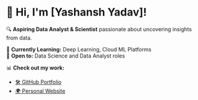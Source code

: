 # 👋 Hi, I'm [Yashansh Yadav]!  

🔍 **Aspiring Data Analyst & Scientist** passionate about uncovering insights from data.  

🌱 **Currently Learning:** Deep Learning, Cloud ML Platforms  
🚀 **Open to:** Data Science and Data Analyst roles  

📊 **Check out my work:**  
- [🛠 GitHub Portfolio](https://github.com/yourusername)  
- [🌍 Personal Website](https://yourwebsite.com) 

<!--
**yashansh-yadav12/yashansh-yadav12** is a ✨ _special_ ✨ repository because its `README.md` (this file) appears on your GitHub profile.

Here are some ideas to get you started:

- 🔭 I’m currently working on ...
- 🌱 I’m currently learning ...
- 👯 I’m looking to collaborate on ...
- 🤔 I’m looking for help with ...
- 💬 Ask me about ...
- 📫 How to reach me: ...
- 😄 Pronouns: ...
- ⚡ Fun fact: ...
-->

